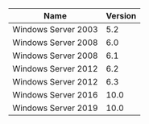   | Name   |      Version      |
|----------|-------------|
  | Windows Server 2003 |   5.2 |
  | Windows Server 2008 |   6.0 |
  | Windows Server 2008 |   6.1 |
  | Windows Server 2012 |   6.2 |
  | Windows Server 2012 |   6.3 |
  | Windows Server 2016 |   10.0 |
  | Windows Server 2019 |   10.0 |
